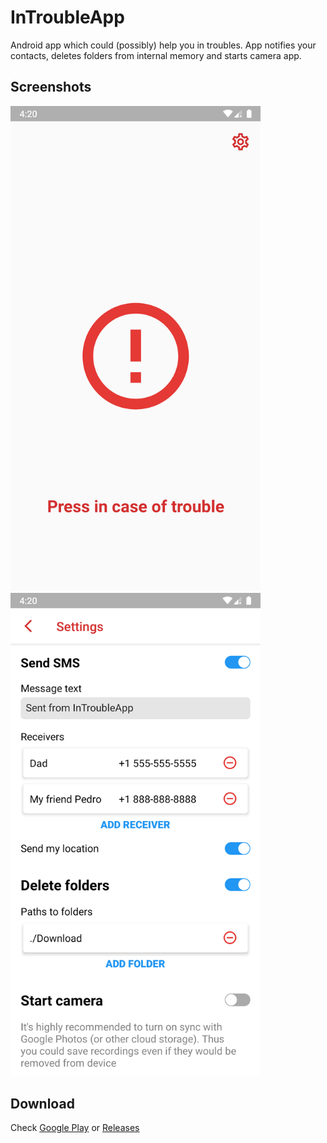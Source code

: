# InTroubleApp
Android app which could (possibly) help you in troubles. App notifies your contacts, deletes folders from internal memory and starts camera app.  

## Screenshots
<img src="screenshots/main_screen.png" width=400 /> <img src="screenshots/settings_screen.png" width=400 />

## Download
Check [Google Play](https://play.google.com/store/apps/details?id=com.eugenethedev.introubleapp) or [Releases](https://github.com/EugeneTheDev/InTroubleApp/releases)
